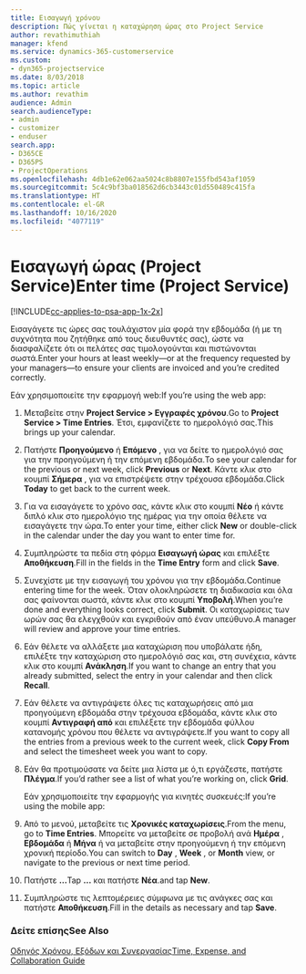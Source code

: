 ```yaml
---
title: Εισαγωγή χρόνου
description: Πώς γίνεται η καταχώρηση ώρας στο Project Service
author: revathimuthiah
manager: kfend
ms.service: dynamics-365-customerservice
ms.custom:
- dyn365-projectservice
ms.date: 8/03/2018
ms.topic: article
ms.author: revathim
audience: Admin
search.audienceType:
- admin
- customizer
- enduser
search.app:
- D365CE
- D365PS
- ProjectOperations
ms.openlocfilehash: 4db1e62e062aa5024c8b8807e155fbd543af1059
ms.sourcegitcommit: 5c4c9bf3ba018562d6cb3443c01d550489c415fa
ms.translationtype: HT
ms.contentlocale: el-GR
ms.lasthandoff: 10/16/2020
ms.locfileid: "4077119"
---
```

# <a name="enter-time-project-service"></a><span data-ttu-id="fec9f-103">Εισαγωγή ώρας (Project Service)</span><span class="sxs-lookup"><span data-stu-id="fec9f-103">Enter time (Project Service)</span></span>

[!INCLUDE[cc-applies-to-psa-app-1x-2x](../includes/cc-applies-to-psa-app-1x-2x.md)]

<span data-ttu-id="fec9f-104">Εισαγάγετε τις ώρες σας τουλάχιστον μία φορά την εβδομάδα (ή με τη συχνότητα που ζητήθηκε από τους διευθυντές σας), ώστε να διασφαλίζετε ότι οι πελάτες σας τιμολογούνται και πιστώνονται σωστά.</span><span class="sxs-lookup"><span data-stu-id="fec9f-104">Enter your hours at least weekly—or at the frequency requested by your managers—to ensure your clients are invoiced and you’re credited correctly.</span></span>  
  
 <span data-ttu-id="fec9f-105">Εάν χρησιμοποιείτε την εφαρμογή web:</span><span class="sxs-lookup"><span data-stu-id="fec9f-105">If you’re using the web app:</span></span>  
  
1. <span data-ttu-id="fec9f-106">Μεταβείτε στην **Project Service > Εγγραφές χρόνου**.</span><span class="sxs-lookup"><span data-stu-id="fec9f-106">Go to **Project Service > Time Entries**.</span></span> <span data-ttu-id="fec9f-107">Έτσι, εμφανίζετε το ημερολόγιό σας.</span><span class="sxs-lookup"><span data-stu-id="fec9f-107">This brings up your calendar.</span></span>  
  
2. <span data-ttu-id="fec9f-108">Πατήστε **Προηγούμενο** ή **Επόμενο** , για να δείτε το ημερολόγιό σας για την προηγούμενη ή την επόμενη εβδομάδα.</span><span class="sxs-lookup"><span data-stu-id="fec9f-108">To see your calendar for the previous or next week, click **Previous** or **Next**.</span></span> <span data-ttu-id="fec9f-109">Κάντε κλικ στο κουμπί **Σήμερα** , για να επιστρέψετε στην τρέχουσα εβδομάδα.</span><span class="sxs-lookup"><span data-stu-id="fec9f-109">Click **Today** to get back to the current week.</span></span>  
  
3. <span data-ttu-id="fec9f-110">Για να εισαγάγετε το χρόνο σας, κάντε κλικ στο κουμπί **Νέο** ή κάντε διπλό κλικ στο ημερολόγιο της ημέρας για την οποία θέλετε να εισαγάγετε την ώρα.</span><span class="sxs-lookup"><span data-stu-id="fec9f-110">To enter your time, either click **New** or double-click in the calendar under the day you want to enter time for.</span></span>  
  
4. <span data-ttu-id="fec9f-111">Συμπληρώστε τα πεδία στη φόρμα **Εισαγωγή ώρας** και επιλέξτε **Αποθήκευση**.</span><span class="sxs-lookup"><span data-stu-id="fec9f-111">Fill in the fields in the **Time Entry** form and click **Save**.</span></span>  
  
5. <span data-ttu-id="fec9f-112">Συνεχίστε με την εισαγωγή του χρόνου για την εβδομάδα.</span><span class="sxs-lookup"><span data-stu-id="fec9f-112">Continue entering time for the week.</span></span> <span data-ttu-id="fec9f-113">Όταν ολοκληρώσετε τη διαδικασία και όλα σας φαίνονται σωστά, κάντε κλικ στο κουμπί **Υποβολή**.</span><span class="sxs-lookup"><span data-stu-id="fec9f-113">When you’re done and everything looks correct, click **Submit**.</span></span> <span data-ttu-id="fec9f-114">Οι καταχωρίσεις των ωρών σας θα ελεγχθούν και εγκριθούν από έναν υπεύθυνο.</span><span class="sxs-lookup"><span data-stu-id="fec9f-114">A manager will review and approve your time entries.</span></span>  
  
6. <span data-ttu-id="fec9f-115">Εάν θέλετε να αλλάξετε μια καταχώριση που υποβάλατε ήδη, επιλέξτε την καταχώριση στο ημερολόγιό σας και, στη συνέχεια, κάντε κλικ στο κουμπί **Ανάκληση**.</span><span class="sxs-lookup"><span data-stu-id="fec9f-115">If you want to change an entry that you already submitted, select the entry in your calendar and then click **Recall**.</span></span>  
  
7. <span data-ttu-id="fec9f-116">Εάν θέλετε να αντιγράψετε όλες τις καταχωρήσεις από μια προηγούμενη εβδομάδα στην τρέχουσα εβδομάδα, κάντε κλικ στο κουμπί **Αντιγραφή από** και επιλέξετε την εβδομάδα φύλλου κατανομής χρόνου που θέλετε να αντιγράψετε.</span><span class="sxs-lookup"><span data-stu-id="fec9f-116">If you want to copy all the entries from a previous week to the current week, click **Copy From** and select the timesheet week you want to copy.</span></span>  
  
8. <span data-ttu-id="fec9f-117">Εάν θα προτιμούσατε να δείτε μια λίστα με ό,τι εργάζεστε, πατήστε **Πλέγμα**.</span><span class="sxs-lookup"><span data-stu-id="fec9f-117">If you’d rather see a list of what you’re working on, click **Grid**.</span></span>  
  
   <span data-ttu-id="fec9f-118">Εάν χρησιμοποιείτε την εφαρμογής για κινητές συσκευές:</span><span class="sxs-lookup"><span data-stu-id="fec9f-118">If you’re using the mobile app:</span></span>  
  
9. <span data-ttu-id="fec9f-119">Από το μενού, μεταβείτε τις **Χρονικές καταχωρίσεις**.</span><span class="sxs-lookup"><span data-stu-id="fec9f-119">From the menu, go to **Time Entries**.</span></span>     <span data-ttu-id="fec9f-120">Μπορείτε να μεταβείτε σε προβολή ανά **Ημέρα** , **Εβδομάδα** ή **Μήνα** ή να μεταβείτε στην προηγούμενη ή την επόμενη χρονική περίοδο.</span><span class="sxs-lookup"><span data-stu-id="fec9f-120">You can switch to **Day** , **Week** , or **Month** view, or navigate to the previous or next time period.</span></span>  
  
10. <span data-ttu-id="fec9f-121">Πατήστε **…**</span><span class="sxs-lookup"><span data-stu-id="fec9f-121">Tap **…**</span></span> <span data-ttu-id="fec9f-122">και πατήστε **Νέα**.</span><span class="sxs-lookup"><span data-stu-id="fec9f-122">and tap **New**.</span></span>  
  
11. <span data-ttu-id="fec9f-123">Συμπληρώστε τις λεπτομέρειες σύμφωνα με τις ανάγκες σας και πατήστε **Αποθήκευση**.</span><span class="sxs-lookup"><span data-stu-id="fec9f-123">Fill in the details as necessary and tap **Save**.</span></span>  
  
### <a name="see-also"></a><span data-ttu-id="fec9f-124">Δείτε επίσης</span><span class="sxs-lookup"><span data-stu-id="fec9f-124">See Also</span></span>  
 [<span data-ttu-id="fec9f-125">Οδηγός Χρόνου, Εξόδων και Συνεργασίας</span><span class="sxs-lookup"><span data-stu-id="fec9f-125">Time, Expense, and Collaboration Guide</span></span>](../psa/time-expense-collaboration-guide.md)
